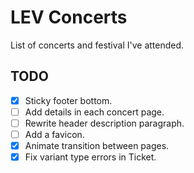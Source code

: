 # LEV Concerts

List of concerts and festival I've attended.

## TODO

- [x] Sticky footer bottom.
- [ ] Add details in each concert page.
- [ ] Rewrite header description paragraph.
- [ ] Add a favicon.
- [x] Animate transition between pages.
- [x] Fix variant type errors in Ticket.
